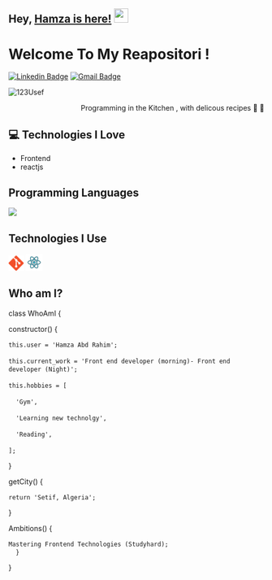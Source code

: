 ## Hey, [Hamza is here!](https://abdrahim.netlify.app/)  <img src="https://media.giphy.com/media/hvRJCLFzcasrR4ia7z/giphy.gif" width="28px" height="28px">

<h1>Welcome To My Reapositori ! </h1> 


[![Linkedin Badge](https://img.shields.io/badge/-Yousif%20Mohamed-blue?style=flat-square&logo=Linkedin&logoColor=white&link=https://www.linkedin.com/in/youssif-mohamed-450795157/)](https://www.linkedin.com/in/hamza-abd-rahim-42bb93267/) [![Gmail Badge](https://img.shields.io/badge/-hamza-m836-c14438?style=flat-square&logo=Gmail&logoColor=white&link=mailto:essh4014@gmail.com)](essh4014@gmail.com)
<p align="left"> <img src="https://komarev.com/ghpvc/?username=123usef" alt="123Usef" /> </p>

<div style="text-align: right">Programming in the Kitchen , with delicous recipes 🤩 🥳 </div>

## :computer: Technologies I Love
* Frontend 
* reactjs



## Programming Languages
  <img src = 'https://github.com/123usef/123usef/blob/main/images/javascript' width='30'/>
 
 ## Technologies I Use
  <img src = 'https://github.com/123usef/123usef/blob/main/images/git.svg' width='30'/>  <img src = 'https://github.com/123usef/123usef/blob/main/images/react.svg' width='33'/>
 
 ## Who am I?
class WhoAmI {

  constructor() {
  
    this.user = 'Hamza Abd Rahim';
    
    this.current_work = 'Front end developer (morning)- Front end developer (Night)';
    
    this.hobbies = [
    
      'Gym',
      
      'Learning new technolgy',
      
      'Reading',
      
    ];
    
  }
  
  getCity() {
  
    return 'Setif, Algeria';
  }
  
  Ambitions() {
  
    Mastering Frontend Technologies (Studyhard);
      }
}
 ```
